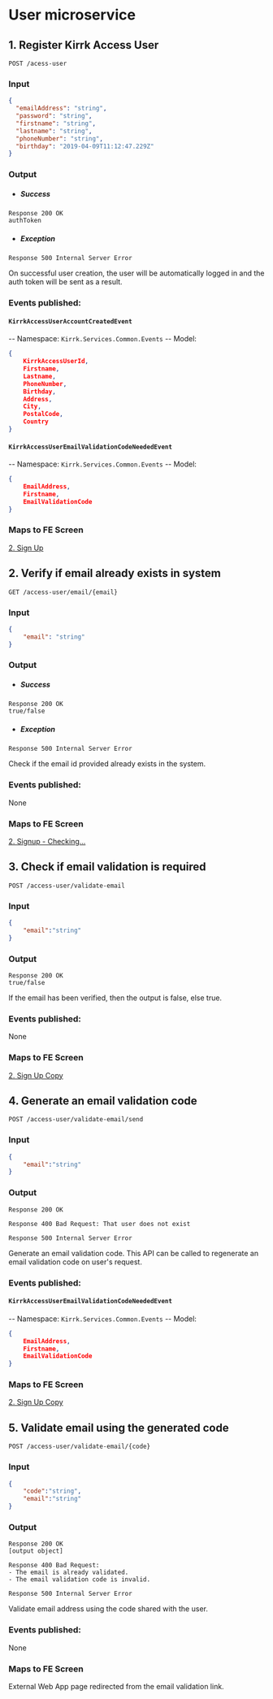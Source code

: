 # User microservice
## 1. Register Kirrk Access User
```http
POST /acess-user
```
### Input
```JSON
{
  "emailAddress": "string",
  "password": "string",
  "firstname": "string",
  "lastname": "string",
  "phoneNumber": "string",
  "birthday": "2019-04-09T11:12:47.229Z"
}
```
### Output
- ##### Success
```http
Response 200 OK
authToken
```
- ##### Exception
```http
Response 500 Internal Server Error
```
On successful user creation, the user will be automatically logged in and the auth token will be sent as a result.

### Events published:
#### `KirrkAccessUserAccountCreatedEvent`
-- Namespace: `Kirrk.Services.Common.Events`
-- Model:
```JSON
{
    KirrkAccessUserId,
    Firstname,
    Lastname,
    PhoneNumber,
    Birthday,
    Address,
    City,
    PostalCode,
    Country
}
```
#### `KirrkAccessUserEmailValidationCodeNeededEvent`
-- Namespace: `Kirrk.Services.Common.Events`
-- Model:
```JSON
{
    EmailAddress,
    Firstname,
    EmailValidationCode
}
```
### Maps to FE Screen
[2. Sign Up](https://projects.invisionapp.com/d/main#/console/16190609/349016651/preview#project_console)

## 2. Verify if email already exists in system
```http
GET /access-user/email/{email}
```
### Input
```JSON
{
    "email": "string"
}
```
### Output
- ##### Success
```http
Response 200 OK
true/false
```
- ##### Exception
```http
Response 500 Internal Server Error
```
Check if the email id provided already exists in the system.

### Events published:
None
### Maps to FE Screen
[2. Signup - Checking...](https://projects.invisionapp.com/d/main#/console/16190609/350270976/preview)

## 3. Check if email validation is required
```http
POST /access-user/validate-email
```
### Input
```JSON
{
    "email":"string"
}
```
### Output
```http
Response 200 OK
true/false
```
If the email has been verified, then the output is false, else true.

### Events published:
None

### Maps to FE Screen
[2. Sign Up Copy](https://projects.invisionapp.com/d/main#/console/16190609/350270975/preview)


## 4. Generate an email validation code
```http
POST /access-user/validate-email/send
```
### Input
```JSON
{
    "email":"string"
}
```
### Output
```http
Response 200 OK
```
```http
Response 400 Bad Request: That user does not exist
```
```http
Response 500 Internal Server Error
```
Generate an email validation code. This API can be called to regenerate an email validation code on user's request.

### Events published:
#### `KirrkAccessUserEmailValidationCodeNeededEvent`
-- Namespace: `Kirrk.Services.Common.Events`
-- Model:
```JSON
{
    EmailAddress,
    Firstname,
    EmailValidationCode
}
```

### Maps to FE Screen
[2. Sign Up Copy](https://projects.invisionapp.com/d/main#/console/16190609/350270975/preview)


## 5. Validate email using the generated code
```http
POST /access-user/validate-email/{code}
```
### Input
```JSON
{
    "code":"string",
    "email":"string"
}
```
### Output
```http
Response 200 OK
[output object]
```
```http
Response 400 Bad Request: 
- The email is already validated.
- The email validation code is invalid.
```
```http
Response 500 Internal Server Error
```
Validate email address using the code shared with the user.

### Events published:
None

### Maps to FE Screen
External Web App page redirected from the email validation link.


